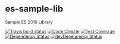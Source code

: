 # es-sample-lib

Sample ES 2016 Library

[![Travis build status](http://img.shields.io/travis/thepian/es-sample-lib.svg?style=flat)](https://travis-ci.org/thepian/es-sample-lib)
[![Code Climate](https://codeclimate.com/github/thepian/es-sample-lib/badges/gpa.svg)](https://codeclimate.com/github/thepian/es-sample-lib)
[![Test Coverage](https://codeclimate.com/github/thepian/es-sample-lib/badges/coverage.svg)](https://codeclimate.com/github/thepian/es-sample-lib)
[![Dependency Status](https://david-dm.org/thepian/es-sample-lib.svg)](https://david-dm.org/thepian/es-sample-lib)
[![devDependency Status](https://david-dm.org/thepian/es-sample-lib/dev-status.svg)](https://david-dm.org/thepian/es-sample-lib#info=devDependencies)

